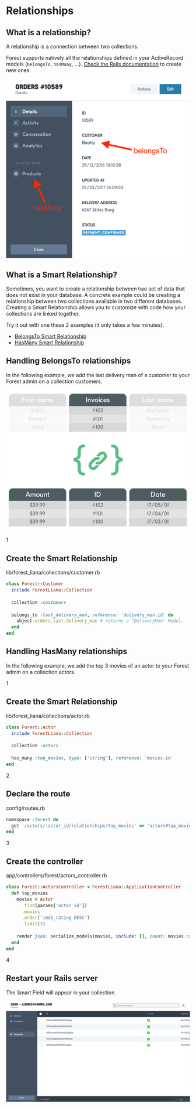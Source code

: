 # Relationships

## What is a relationship?

A relationship is a connection between two collections.

Forest supports natively all the relationships defined in your ActiveRecord models
(`belongsTo`, `hasMany`, …). <a
href="http://guides.rubyonrails.org/association_basics.html"
target="_blank">Check the Rails documentation</a> to create new ones.

<img src="/public/img/relationship-1.png" alt="relationship">

## What is a Smart Relationship?

Sometimes, you want to create a relationship between two set of data that does
not exist in your database. A concrete example could be creating a relationship
between two collections available in two different databases. Creating a Smart
Relationship allows you to customize with code how your collections are linked
together.

Try it out with one these 2 examples (it only takes a few minutes):

- [BelongsTo Smart Relationship](#example-belongsto-smart-relationship)
- [HasMany Smart Relationship](#example-hasmany-smart-relationship)

## Handling BelongsTo relationships

In the following example, we add the last delivery man of a customer to your
Forest admin on a collection customers.

<img src="/public/img/smart-relationship-1.png" alt="Smart relationship"
  class="img--retina">

<div class="l-step l-mb l-pt">
  <span class="l-step__number l-step__number--active u-f-l u-hm-r">1</span>
  <div class="u-o-h">
    <h2 class="l-step__title">Create the Smart Relationship</h2>
    <p class="l-step__description">lib/forest_liana/collections/customer.rb</p>
  </div>
</div>

```ruby
class Forest::Customer
  include ForestLiana::Collection

  collection :customers

  belongs_to :last_delivery_man, reference: 'delivery_men.id' do
    object.orders.last.delivery_man # returns a "DeliveryMan" Model.
  end
end
```

## Handling HasMany relationships

In the following example, we add the top 3 movies of an actor to your
Forest admin on a collection actors.

<div class="l-step l-mb l-pt">
  <span class="l-step__number l-step__number--active u-f-l u-hm-r">1</span>
  <div class="u-o-h">
    <h2 class="l-step__title">Create the Smart Relationship</h2>
    <p class="l-step__description">lib/forest_liana/collections/actor.rb</p>
  </div>
</div>

```ruby
class Forest::Actor
  include ForestLiana::Collection

  collection :actors

  has_many :top_movies, type: ['string'], reference: 'movies.id'
end
```

<div class="l-step l-mb l-pt">
  <span class="l-step__number l-step__number--active u-f-l u-hm-r">2</span>
  <div class="u-o-h">
    <h2 class="l-step__title">Declare the route</h2>
    <p class="l-step__description">config/routes.rb</p>
  </div>
</div>

```ruby
namespace :forest do
  get '/actors/:actor_id/relationships/top_movies' => 'actors#top_movies'
end
```

<div class="l-step l-mb l-pt">
  <span class="l-step__number l-step__number--active u-f-l u-hm-r">3</span>
  <div class="u-o-h">
    <h2 class="l-step__title">Create the controller</h2>
    <p class="l-step__description">app/controllers/forest/actors_controller.rb</p>
  </div>
</div>

```ruby
class Forest::ActorsController < ForestLiana::ApplicationController
  def top_movies
    movies = Actor
      .find(params['actor_id'])
      .movies
      .order('imdb_rating DESC')
      .limit(3)

    render json: serialize_models(movies, include: [], count: movies.count)
  end
end
```

<div class="l-step l-mb l-pt">
  <span class="l-step__number l-step__number--active u-f-l u-hm-r">4</span>
  <div class="u-o-h">
    <h2 class="l-step__title">Restart your Rails server</h2>
    <p class="l-step__description">The Smart Field will appear in your collection.</p>
  </div>
</div>

![SmartField 1](/public/img/smart-field-1.png "smart-field-1")

